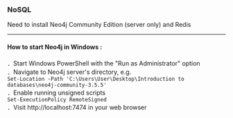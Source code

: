 ### NoSQL
Need to install Neo4j Community Edition (server only) and Redis
***
#### How to start Neo4j in Windows : <br>
．Start Windows PowerShell with the "Run as Administrator" option<br>
．Navigate to Neo4j server's directory, e.g. <br>
`Set-Location -Path 'C:\Users\User\Desktop\Introduction to databases\neo4j-community-3.5.5'` <br>
．Enable running unsigned scripts <br>
`Set-ExecutionPolicy RemoteSigned` <br>
．Visit http://localhost:7474 in your web browser
